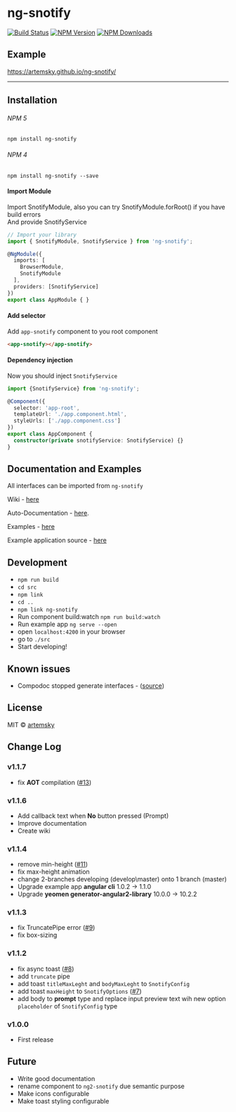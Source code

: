 # ng-snotify

[![Build Status](https://travis-ci.org/artemsky/ng-snotify.svg?branch=master)](https://travis-ci.org/artemsky/ng-snotify)
[![NPM Version](https://img.shields.io/npm/v/ng-snotify.svg)](https://www.npmjs.com/package/ng-snotify)
[![NPM Downloads](https://img.shields.io/npm/dt/ng-snotify.svg)](https://www.npmjs.com/package/ng-snotify)


## Example
https://artemsky.github.io/ng-snotify/


_______

## Installation

###### NPM 5
`npm install ng-snotify`

###### NPM 4
`npm install ng-snotify --save`


#### Import Module
Import SnotifyModule, also you can try SnotifyModule.forRoot() if you have build errors  
And provide SnotifyService
```typescript
// Import your library
import { SnotifyModule, SnotifyService } from 'ng-snotify';

@NgModule({
  imports: [
    BrowserModule,
    SnotifyModule
  ],
  providers: [SnotifyService]
})
export class AppModule { }
```

#### Add selector
Add `app-snotify` component to you root component

```html
<app-snotify></app-snotify>
```
#### Dependency injection
Now you should inject `SnotifyService`

```typescript
import {SnotifyService} from 'ng-snotify';

@Component({
  selector: 'app-root',
  templateUrl: './app.component.html',
  styleUrls: ['./app.component.css']
})
export class AppComponent {
  constructor(private snotifyService: SnotifyService) {}
}

```

## Documentation and Examples
All interfaces can be imported from `ng-snotify`  

Wiki - [here](https://github.com/artemsky/ng-snotify/wiki)

Auto-Documentation - [here](https://artemsky.github.io/ng-snotify/documentation/injectables/SnotifyService.html).

Examples - [here](https://github.com/artemsky/ng-snotify/wiki/API#examples)

Example application source - [here](https://github.com/artemsky/ng-snotify/tree/master/example/app)

## Development

- `npm run build`
- `cd src`
- `npm link`
- `cd ..`
- `npm link ng-snotify`
- Run component build:watch `npm run build:watch`
- Run example app `ng serve --open`
- open `localhost:4200` in your browser
- go to `./src`
- Start developing!

## Known issues

- Compodoc stopped generate interfaces - ([source](https://github.com/jvandemo/generator-angular2-library/issues/112))

## License

MIT © [artemsky](mailto:mr.artemsky@gmail.com)

## Change Log

### v1.1.7

- fix **AOT** compilation ([#13](https://github.com/artemsky/ng-snotify/issues/13))

### v1.1.6

- Add callback text when **No** button pressed (Prompt)
- Improve documentation
- Create wiki

### v1.1.4

- remove min-height ([#11](https://github.com/artemsky/ng-snotify/issues/11))
- fix max-height animation
- change 2-branches developing (develop\master) onto 1 branch (master)
- Upgrade example app **angular cli** 1.0.2 -> 1.1.0
- Upgrade **yeomen generator-angular2-library** 10.0.0 -> 10.2.2

### v1.1.3

- fix TruncatePipe error ([#9](https://github.com/artemsky/ng-snotify/issues/9))
- fix box-sizing

### v1.1.2

- fix async toast ([#8](https://github.com/artemsky/ng-snotify/issues/8))
- add `truncate` pipe
- add toast `titleMaxLeght` and `bodyMaxLeght` to `SnotifyConfig`
- add toast `maxHeight` to `SnotifyOptions` ([#7](https://github.com/artemsky/ng-snotify/issues/7))
- add body to **prompt** type and replace input preview text wih new option `placeholder` of `SnotifyConfig` type

### v1.0.0

- First release

## Future

- Write good documentation
- rename component to `ng2-snotify` due semantic purpose 
- Make icons configurable 
- Make toast styling configurable
